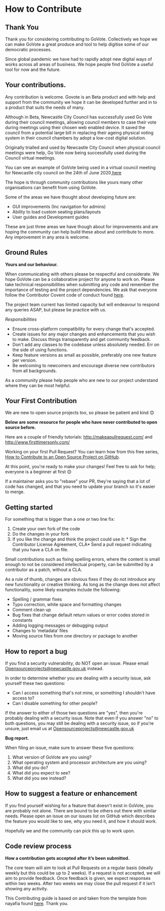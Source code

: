 # How to Contribute
## Thank You
Thank you for considering contributing to GoVote. Collectively we hope we can make GoVote a great produce and tool to help digitise some of our democratic processes.

Since global pandemic we have had to rapidly adopt new digital ways of works across all areas of business. We hope people find GoVote a useful tool for now and the future.

## Your contributions.
Any contribution is welcome. Govote is an Beta product and with help and support from the community we hope it can be developed further and in to a product that suits the needs of many.

Although in Beta, Newcastle City Council has successfully used Go Vote during their council meetings, allowing council members to case their vote during meetings using their chosen web enabled device.  It saved the council from a potential large bill in replacing their ageing physical voting system in their council chambers by adopt a low-cost digital solution.

Originally trialled and used by Newcastle City Council when physical council meetings were help, Go Vote now being successfully used during the Council virtual meetings.

You can see an example of GoVote being used in a virtual council meeting for Newcastle city council on the 24th of June 2020[ here](https://youtu.be/-UxsgA4PDWU?t=1000 " here")

The hope is through community contributions like yours many other organisations can benefit from using GoVote.

Some of the areas we have thought about developing future are:

-	GUI improvements (Inc navigation for admins)
-	Ability to load custom seating plans/layouts
-	User guides and Development guides

These are just three areas we have though about for improvements and are hoping the community can help build these about and contribute to more.  Any improvement in any area is welcome. 

## Ground Rules
**Yours and our behaviour.**

When communicating with others please be respectful and considerate. We hope GoVote can be a collaborative project for anyone to work on. Please take technical responsibilities when submitting any code and remember the importance of testing and the project dependencies. We ask that everyone follow the Contributor Covent code of conduct found [here](https://www.contributor-covenant.org/ "here").

The project team current has limited capacity but will endeavour to respond any queries ASAP, but please be practice with us.

*Responsibilities*

- 	Ensure cross-platform compatibility for every change that's accepted.
- 	Create issues for any major changes and enhancements that you wish to make. Discuss things transparently and get community feedback.
- 	Don't add any classes to the codebase unless absolutely needed. Err on the side of using functions.
- 	Keep feature versions as small as possible, preferably one new feature per version.
- 	Be welcoming to newcomers and encourage diverse new contributors from all backgrounds.

As a community please help people who are new to our project understand where they can be most helpful.

## Your First Contribution
We are new to open source projects too, so please be patient and kind 😊

**Below are some resource for people who have never contributed to open source before.**

Here are a couple of friendly tutorials: http://makeapullrequest.com/ and http://www.firsttimersonly.com/

Working on your first Pull Request? You can learn how from this free series, [How to Contribute to an Open Source Project on GitHub](https://egghead.io/series/how-to-contribute-to-an-open-source-project-on-github "How to Contribute to an Open Source Project on GitHub").

At this point, you're ready to make your changes! Feel free to ask for help; everyone is a beginner at first 😊

If a maintainer asks you to "rebase" your PR, they're saying that a lot of code has changed, and that you need to update your branch so it's easier to merge.

## Getting started
For something that is bigger than a one or two line fix:

1.	Create your own fork of the code
2.	Do the changes in your fork
3.	If you like the change and think the project could use it: * Sign the Contributor License Agreement, CLA* Send a pull request indicating that you have a CLA on file.

Small contributions such as fixing spelling errors, where the content is small enough to not be considered intellectual property, can be submitted by a contributor as a patch, without a CLA.

As a rule of thumb, changes are obvious fixes if they do not introduce any new functionality or creative thinking. As long as the change does not affect functionality, some likely examples include the following:

- 	Spelling / grammar fixes
- 	Typo correction, white space and formatting changes
- 	Comment clean up
- 	Bug fixes that change default return values or error codes stored in constants
- 	Adding logging messages or debugging output
- 	Changes to ‘metadata’ files 
- 	Moving source files from one directory or package to another

## How to report a bug
If you find a security vulnerability, do NOT open an issue. Please email <Opensourceprojects@newcastle.gov.uk> instead.

 In order to determine whether you are dealing with a security issue, ask yourself these two questions:

- 	Can I access something that's not mine, or something I shouldn't have access to?
- 	Can I disable something for other people?

If the answer to either of those two questions are "yes", then you're probably dealing with a security issue. Note that even if you answer "no" to both questions, you may still be dealing with a security issue, so if you're unsure, just email us at <Opensourceprojects@newcastle.gov.uk>

**Bug report.**

When filing an issue, make sure to answer these five questions:

1.	What version of GoVote are you using?
2.	What operating system and processor architecture are you using?
3.	What did you do?
4.	What did you expect to see?
5.	What did you see instead?

## How to suggest a feature or enhancement

If you find yourself wishing for a feature that doesn't exist in GoVote, you are probably not alone. There are bound to be others out there with similar needs.  Please open an issue on our issues list on GitHub which describes the feature you would like to see, why you need it, and how it should work.

Hopefully we and the community can pick this up to work upon.

## Code review process

**How a contribution gets accepted after it’s been submitted.**

The core team will aim to look at Pull Requests on a regular basis (ideally weekly but this could be up to 2 weeks). If a request is not accepted, we will aim to provide feedback. Once feedback is given, we expect responses within two weeks. After two weeks we may close the pull request if it isn't showing any activity.

This Contributing guide is based on and taken from the template from nayafia found [here](https://github.com/nayafia/contributing-template/blob/HEAD/CONTRIBUTING-template.md "here"). Thank you.

